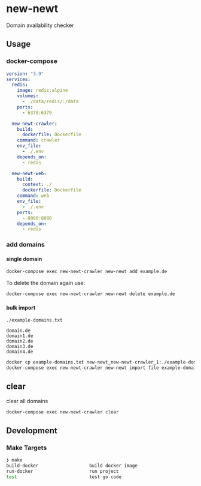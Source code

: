# new-newt

Domain availability checker

## Usage

### docker-compose

```yaml
version: "3.9"
services:
  redis:
    image: redis:alpine
    volumes:
      - ./data/redis/:/data
    ports:
      - 6379:6379

  new-newt-crawler:
    build:
      dockerfile: Dockerfile
    command: crawler
    env_file:
      - ./.env
    depends_on:
      - redis

  new-newt-web:
    build:
      context: ./
      dockerfile: Dockerfile
    command: web
    env_file:
      - ./.env
    ports:
      - 8080:8080
    depends_on:
      - redis

```

### add domains

#### single domain

```bash
docker-compose exec new-newt-crawler new-newt add example.de
```

To delete the domain again use:

```bash
docker-compose exec new-newt-crawler new-newt delete example.de
```

#### bulk import

`./example-domains.txt`

```text
domain.de
domain1.de
domain2.de
domain3.de
domain4.de
```

```bash
docker cp example-domains.txt new-newt_new-newt-crawler_1:./example-domains.txt
docker-compose exec new-newt-crawler new-newt import file example-domains.txt
```

## clear

clear all domains

```bash
docker-compose exec new-newt-crawler clear
```

## Development

### Make Targets

```bash
❯ make
build-docker                   build docker image
run-docker                     run project
test                           test go code
```
